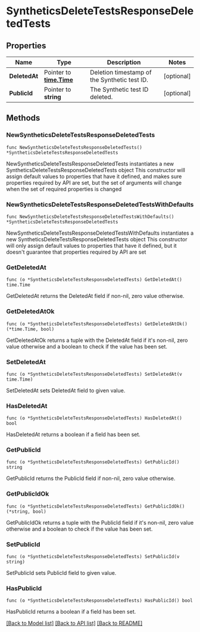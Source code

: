 # SyntheticsDeleteTestsResponseDeletedTests

## Properties

Name | Type | Description | Notes
------------ | ------------- | ------------- | -------------
**DeletedAt** | Pointer to [**time.Time**](time.Time.md) | Deletion timestamp of the Synthetic test ID. | [optional] 
**PublicId** | Pointer to **string** | The Synthetic test ID deleted. | [optional] 

## Methods

### NewSyntheticsDeleteTestsResponseDeletedTests

`func NewSyntheticsDeleteTestsResponseDeletedTests() *SyntheticsDeleteTestsResponseDeletedTests`

NewSyntheticsDeleteTestsResponseDeletedTests instantiates a new SyntheticsDeleteTestsResponseDeletedTests object
This constructor will assign default values to properties that have it defined,
and makes sure properties required by API are set, but the set of arguments
will change when the set of required properties is changed

### NewSyntheticsDeleteTestsResponseDeletedTestsWithDefaults

`func NewSyntheticsDeleteTestsResponseDeletedTestsWithDefaults() *SyntheticsDeleteTestsResponseDeletedTests`

NewSyntheticsDeleteTestsResponseDeletedTestsWithDefaults instantiates a new SyntheticsDeleteTestsResponseDeletedTests object
This constructor will only assign default values to properties that have it defined,
but it doesn't guarantee that properties required by API are set

### GetDeletedAt

`func (o *SyntheticsDeleteTestsResponseDeletedTests) GetDeletedAt() time.Time`

GetDeletedAt returns the DeletedAt field if non-nil, zero value otherwise.

### GetDeletedAtOk

`func (o *SyntheticsDeleteTestsResponseDeletedTests) GetDeletedAtOk() (*time.Time, bool)`

GetDeletedAtOk returns a tuple with the DeletedAt field if it's non-nil, zero value otherwise
and a boolean to check if the value has been set.

### SetDeletedAt

`func (o *SyntheticsDeleteTestsResponseDeletedTests) SetDeletedAt(v time.Time)`

SetDeletedAt sets DeletedAt field to given value.

### HasDeletedAt

`func (o *SyntheticsDeleteTestsResponseDeletedTests) HasDeletedAt() bool`

HasDeletedAt returns a boolean if a field has been set.

### GetPublicId

`func (o *SyntheticsDeleteTestsResponseDeletedTests) GetPublicId() string`

GetPublicId returns the PublicId field if non-nil, zero value otherwise.

### GetPublicIdOk

`func (o *SyntheticsDeleteTestsResponseDeletedTests) GetPublicIdOk() (*string, bool)`

GetPublicIdOk returns a tuple with the PublicId field if it's non-nil, zero value otherwise
and a boolean to check if the value has been set.

### SetPublicId

`func (o *SyntheticsDeleteTestsResponseDeletedTests) SetPublicId(v string)`

SetPublicId sets PublicId field to given value.

### HasPublicId

`func (o *SyntheticsDeleteTestsResponseDeletedTests) HasPublicId() bool`

HasPublicId returns a boolean if a field has been set.


[[Back to Model list]](../README.md#documentation-for-models) [[Back to API list]](../README.md#documentation-for-api-endpoints) [[Back to README]](../README.md)


